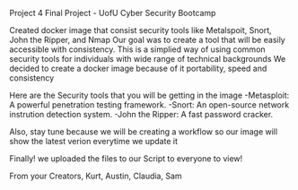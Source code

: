 Project 4 Final Project - UofU Cyber Security Bootcamp

Created docker image that consist security tools like Metalspoit, Snort, John the Ripper, and Nmap
Our goal was to create a tool that will be easily accessible with consistency. This is a simplied way of using common security tools for individuals with wide range of technical backgrounds We decided to create a docker image because of it portability, speed and consistency

Here are the Security tools that you will be getting in the image -Metasploit: A powerful penetration testing framework. -Snort: An open-source network instrution detection system. -John the Ripper: A fast password cracker.

Also, stay tune  because we will be creating a workflow so our image will show the latest verion everytime we update it

Finally! we uploaded the files to our Script to everyone to view!

From your Creators, Kurt, Austin, Claudia, Sam
